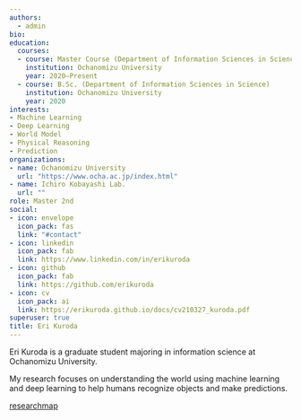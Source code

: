 ```yaml
---
authors:
  - admin
bio:
education:
  courses:
  - course: Master Course (Department of Information Sciences in Science)
    institution: Ochanomizu University
    year: 2020–Present
  - course: B.Sc. (Department of Information Sciences in Science)
    institution: Ochanomizu University
    year: 2020
interests:
- Machine Learning
- Deep Learning
- World Model
- Physical Reasoning
- Prediction
organizations:
- name: Ochanomizu University
  url: "https://www.ocha.ac.jp/index.html"
- name: Ichiro Kobayashi Lab.
  url: ""  
role: Master 2nd
social:
- icon: envelope
  icon_pack: fas
  link: "#contact"
- icon: linkedin
  icon_pack: fab
  link: https://www.linkedin.com/in/erikuroda
- icon: github
  icon_pack: fab
  link: https://github.com/erikuroda
- icon: cv
  icon_pack: ai
  link: https://erikuroda.github.io/docs/cv210327_kuroda.pdf
superuser: true
title: Eri Kuroda
---
```

Eri Kuroda is a graduate student majoring in information science at Ochanomizu University.

My research focuses on understanding the world using machine learning and deep learning to help humans recognize objects and make predictions.

<i class="far fa-caret-square-right"></i> 
[researchmap](https://researchmap.jp/erikuroda?lang=en)